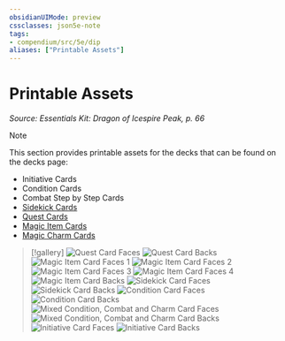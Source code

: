 ```yaml
---
obsidianUIMode: preview
cssclasses: json5e-note
tags:
- compendium/src/5e/dip
aliases: ["Printable Assets"]
---
```

# Printable Assets
*Source: Essentials Kit: Dragon of Icespire Peak, p. 66* 

> [!note]
> This section provides printable assets for the decks that can be found on the decks page:

- Initiative Cards  
- Condition Cards  
- Combat Step by Step Cards  
- [Sidekick Cards](/3-Mechanics/CLI/decks/sidekick-cards-dip.md)  
- [Quest Cards](/3-Mechanics/CLI/decks/quest-cards-dip.md)  
- [Magic Item Cards](/3-Mechanics/CLI/decks/magic-item-cards-dip.md)  
- [Magic Charm Cards](/3-Mechanics/CLI/decks/magic-charm-cards-dip.md)  

> [!gallery]
> ![Quest Card Faces](/3-Mechanics/CLI/adventures/essentials-kit-dragon-of-icespire-peak/img/questsfront.webp#gallery)
> ![Quest Card Backs](/3-Mechanics/CLI/adventures/essentials-kit-dragon-of-icespire-peak/img/questsback.webp#gallery)
> ![Magic Item Card Faces 1](/3-Mechanics/CLI/adventures/essentials-kit-dragon-of-icespire-peak/img/magicitemsfront1.webp#gallery)
> ![Magic Item Card Faces 2](/3-Mechanics/CLI/adventures/essentials-kit-dragon-of-icespire-peak/img/magicitemsfront2.webp#gallery)
> ![Magic Item Card Faces 3](/3-Mechanics/CLI/adventures/essentials-kit-dragon-of-icespire-peak/img/magicitemsfront3.webp#gallery)
> ![Magic Item Card Faces 4](/3-Mechanics/CLI/adventures/essentials-kit-dragon-of-icespire-peak/img/magicitemsfront4.webp#gallery)
> ![Magic Item Card Backs](/3-Mechanics/CLI/adventures/essentials-kit-dragon-of-icespire-peak/img/magicitemsback.webp#gallery)
> ![Sidekick Card Faces](/3-Mechanics/CLI/adventures/essentials-kit-dragon-of-icespire-peak/img/sidekicksfront.webp#gallery)
> ![Sidekick Card Backs](/3-Mechanics/CLI/adventures/essentials-kit-dragon-of-icespire-peak/img/sidekicksback.webp#gallery)
> ![Condition Card Faces](/3-Mechanics/CLI/adventures/essentials-kit-dragon-of-icespire-peak/img/conditionsfront.webp#gallery)
> ![Condition Card Backs](/3-Mechanics/CLI/adventures/essentials-kit-dragon-of-icespire-peak/img/conditionsback.webp#gallery)
> ![Mixed Condition, Combat and Charm Card Faces](/3-Mechanics/CLI/adventures/essentials-kit-dragon-of-icespire-peak/img/mixedfront.webp#gallery)
> ![Mixed Condition, Combat and Charm Card Backs](/3-Mechanics/CLI/adventures/essentials-kit-dragon-of-icespire-peak/img/mixedback.webp#gallery)
> ![Initiative Card Faces](/3-Mechanics/CLI/adventures/essentials-kit-dragon-of-icespire-peak/img/initiativefront.webp#gallery)
> ![Initiative Card Backs](/3-Mechanics/CLI/adventures/essentials-kit-dragon-of-icespire-peak/img/initiativeback.webp#gallery)